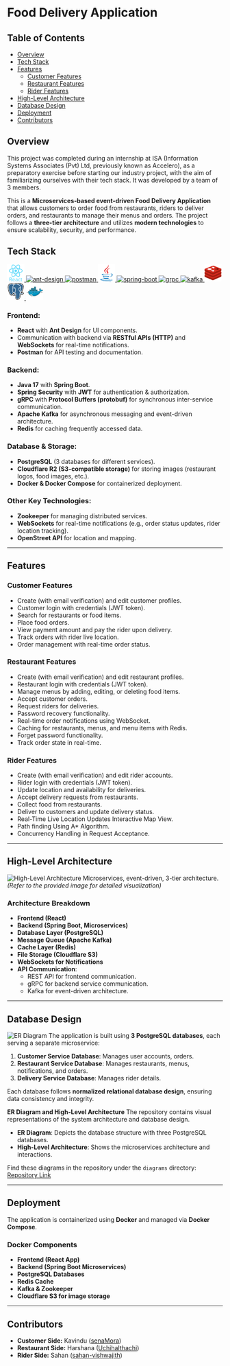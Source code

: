 # Food Delivery Application

## Table of Contents

- [Overview](#overview)
- [Tech Stack](#tech-stack)
- [Features](#features)
  - [Customer Features](#customer-features)
  - [Restaurant Features](#restaurant-features)
  - [Rider Features](#rider-features)
- [High-Level Architecture](#high-level-architecture)
- [Database Design](#database-design)
- [Deployment](#deployment)
- [Contributors](#contributors)

## Overview

This project was completed during an internship at ISA (Information Systems Associates (Pvt) Ltd, previously known as Accelero), as a preparatory exercise before starting our industry project, with the aim of familiarizing ourselves with their tech stack. It was developed by a team of 3 members.

This is a **Microservices-based event-driven Food Delivery Application** that allows customers to order food from restaurants, riders to deliver orders, and restaurants to manage their menus and orders. The project follows a **three-tier architecture** and utilizes **modern technologies** to ensure scalability, security, and performance.

## Tech Stack

<p align="left">
  <a href="https://reactjs.org" target="_blank" rel="noreferrer">
    <img src="https://raw.githubusercontent.com/devicons/devicon/master/icons/react/react-original-wordmark.svg" alt="react" width="40" height="40"/>
  </a>
  <a href="https://ant.design" target="_blank" rel="noreferrer">
    <img src="https://avatars.githubusercontent.com/u/12101536?s=200&v=4" alt="ant-design" width="40" height="40"/>
  </a>
  <a href="https://www.postman.com/" target="_blank" rel="noreferrer">
    <img src="https://www.vectorlogo.zone/logos/getpostman/getpostman-icon.svg" alt="postman" width="40" height="40"/>
  </a>
  <a href="https://www.java.com/" target="_blank" rel="noreferrer">
    <img src="https://raw.githubusercontent.com/devicons/devicon/master/icons/java/java-original.svg" alt="java" width="40" height="40"/>
  </a>
  <a href="https://spring.io/projects/spring-boot" target="_blank" rel="noreferrer">
    <img src="https://www.vectorlogo.zone/logos/springio/springio-icon.svg" alt="spring-boot" width="40" height="40"/>
  </a>
  <a href="https://grpc.io/" target="_blank" rel="noreferrer">
    <img src="https://grpc.io/img/logos/grpc-icon-color.png" alt="grpc" width="40" height="40"/>
  </a>
  <a href="https://kafka.apache.org/" target="_blank" rel="noreferrer">
    <img src="https://kafka.apache.org/logos/kafka-logo-square.png" alt="kafka" width="40" height="40"/>
  </a>
  <a href="https://redis.io/" target="_blank" rel="noreferrer">
    <img src="https://raw.githubusercontent.com/devicons/devicon/master/icons/redis/redis-original.svg" alt="redis" width="40" height="40"/>
  </a>
  <a href="https://www.postgresql.org/" target="_blank" rel="noreferrer">
    <img src="https://raw.githubusercontent.com/devicons/devicon/master/icons/postgresql/postgresql-original.svg" alt="postgresql" width="40" height="40"/>
  </a>
  <a href="https://www.docker.com/" target="_blank" rel="noreferrer">
    <img src="https://raw.githubusercontent.com/devicons/devicon/master/icons/docker/docker-original.svg" alt="docker" width="40" height="40"/>
  </a>
</p>

### **Frontend**:

- **React** with **Ant Design** for UI components.
- Communication with backend via **RESTful APIs (HTTP)** and **WebSockets** for real-time notifications.
- **Postman** for API testing and documentation.

### **Backend**:

- **Java 17** with **Spring Boot**.
- **Spring Security** with **JWT** for authentication & authorization.
- **gRPC** with **Protocol Buffers (protobuf)** for synchronous inter-service communication.
- **Apache Kafka** for asynchronous messaging and event-driven architecture.
- **Redis** for caching frequently accessed data.

### **Database & Storage**:

- **PostgreSQL** (3 databases for different services).
- **Cloudflare R2 (S3-compatible storage)** for storing images (restaurant logos, food images, etc.).
- **Docker & Docker Compose** for containerized deployment.

### **Other Key Technologies**:

- **Zookeeper** for managing distributed services.
- **WebSockets** for real-time notifications (e.g., order status updates, rider location tracking).
- **OpenStreet API** for location and mapping.

---

## Features

### **Customer Features**

- Create (with email verification) and edit customer profiles.
- Customer login with credentials (JWT token).
- Search for restaurants or food items.
- Place food orders.
- View payment amount and pay the rider upon delivery.
- Track orders with rider live location.
- Order management with real-time order status.

### **Restaurant Features**

- Create (with email verification) and edit restaurant profiles.
- Restaurant login with credentials (JWT token).
- Manage menus by adding, editing, or deleting food items.
- Accept customer orders.
- Request riders for deliveries.
- Password recovery functionality.
- Real-time order notifications using WebSocket.
- Caching for restaurants, menus, and menu items with Redis.
- Forget password functionality.
- Track order state in real-time.

### **Rider Features**

- Create (with email verification) and edit rider accounts.
- Rider login with credentials (JWT token).
- Update location and availability for deliveries.
- Accept delivery requests from restaurants.
- Collect food from restaurants.
- Deliver to customers and update delivery status.
- Real-Time Live Location Updates Interactive Map View.
- Path finding Using A\* Algorithm.
- Concurrency Handling in Request Acceptance.

---

## High-Level Architecture

![High-Level Architecture](https://github.com/FoodDeliveryApp-ISA/FoodDeliveryApp-ISA/blob/main/diagrams/High%20level%20architecture.png)
Microservices, event-driven, 3-tier architecture.
_(Refer to the provided image for detailed visualization)_

### **Architecture Breakdown**

- **Frontend (React)**
- **Backend (Spring Boot, Microservices)**
- **Database Layer (PostgreSQL)**
- **Message Queue (Apache Kafka)**
- **Cache Layer (Redis)**
- **File Storage (Cloudflare S3)**
- **WebSockets for Notifications**
- **API Communication**:
  - REST API for frontend communication.
  - gRPC for backend service communication.
  - Kafka for event-driven architecture.

---

## Database Design

![ER Diagram](https://github.com/FoodDeliveryApp-ISA/FoodDeliveryApp-ISA/blob/main/diagrams/er%20diagram.png)
The application is built using **3 PostgreSQL databases**, each serving a separate microservice:

1. **Customer Service Database**: Manages user accounts, orders.
2. **Restaurant Service Database**: Manages restaurants, menus, notifications, and orders.
3. **Delivery Service Database**: Manages rider details.

Each database follows **normalized relational database design**, ensuring data consistency and integrity.

**ER Diagram and High-Level Architecture**
The repository contains visual representations of the system architecture and database design.

- **ER Diagram**: Depicts the database structure with three PostgreSQL databases.
- **High-Level Architecture**: Shows the microservices architecture and interactions.

Find these diagrams in the repository under the `diagrams` directory:
[Repository Link](https://github.com/FoodDeliveryApp-ISA/Restaurant)

---

## Deployment

The application is containerized using **Docker** and managed via **Docker Compose**.

### **Docker Components**

- **Frontend (React App)**
- **Backend (Spring Boot Microservices)**
- **PostgreSQL Databases**
- **Redis Cache**
- **Kafka & Zookeeper**
- **Cloudflare S3 for image storage**

---

## Contributors

- **Customer Side:** Kavindu ([senaMora](https://github.com/senaMora))
- **Restaurant Side:** Harshana ([UchihaIthachi](https://github.com/UchihaIthachi))
- **Rider Side:** Sahan ([sahan-vishwajith](https://github.com/sahan-vishwajith))
